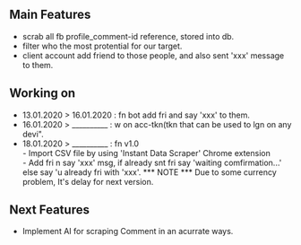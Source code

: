## Main Features

- scrab all fb profile_comment-id reference, stored into db.
- filter who the most protential for our target.
- client account add friend to those people, and also sent 'xxx' message to them.

## Working on
* 13.01.2020 > 16.01.2020 : fn bot add fri and say 'xxx' to them.
* 16.01.2020 > __________ : w on acc-tkn(tkn that can be used to lgn on any devi".
* 18.01.2020 > __________ : fn v1.0 <br />
			    - Import CSV file by using 'Instant Data Scraper' Chrome extension <br />
			    - Add fri n say 'xxx' msg, if already snt fri say 'waiting comfirmation...' else say 'u already fri with 'xxx'.
*** NOTE *** Due to some currency problem, It's delay for next version.

## Next Features
- Implement AI for scraping Comment in an acurrate ways.
